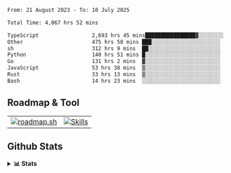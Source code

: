 <!--START_SECTION:waka-->

```txt
From: 21 August 2023 - To: 10 July 2025

Total Time: 4,067 hrs 52 mins

TypeScript                 2,693 hrs 45 mins████████████████▓░░░░░░░░   66.22 %
Other                      475 hrs 58 mins ███░░░░░░░░░░░░░░░░░░░░░░   11.70 %
sh                         312 hrs 9 mins  ██░░░░░░░░░░░░░░░░░░░░░░░   07.67 %
Python                     140 hrs 51 mins █░░░░░░░░░░░░░░░░░░░░░░░░   03.46 %
Go                         131 hrs 2 mins  ▓░░░░░░░░░░░░░░░░░░░░░░░░   03.22 %
JavaScript                 53 hrs 38 mins  ▒░░░░░░░░░░░░░░░░░░░░░░░░   01.32 %
Rust                       33 hrs 13 mins  ▒░░░░░░░░░░░░░░░░░░░░░░░░   00.82 %
Bash                       14 hrs 23 mins  ░░░░░░░░░░░░░░░░░░░░░░░░░   00.35 %
```

<!--END_SECTION:waka-->

## Roadmap & Tool
<table align="center">
  <tr>
    <td>
      <a href="https://roadmap.sh">
        <img src="https://roadmap.sh/card/tall/6505f3e78dfc79db2fff8e3e?variant=dark" alt="roadmap.sh" />
      </a>
    </td>
    <td>
      <a href="https://github.com/chaninlaw">
        <img src="https://skillicons.dev/icons?i=js,typescript,nodejs,nestjs,react,next,astro,html,css,tailwind,postgres,prisma,docker,git,rust,go&perline=7&theme=dark" alt="Skills" />
      </a>
    </td>
  </tr>
</table>

## Github Stats
<details close>
  <summary><b>📊 Stats</b></summary>
  <div align="center">
    
<picture>
  <source
    srcset="https://github-readme-stats.vercel.app/api?username=chaninlaw&show_icons=true&theme=dark"
    media="(prefers-color-scheme: dark)"
  />
  <source
    srcset="https://github-readme-stats.vercel.app/api?username=chaninlaw&show_icons=true"
    media="(prefers-color-scheme: light), (prefers-color-scheme: no-preference)"
  />
  <img src="https://github-readme-stats.vercel.app/api?username=chaninlaw&show_icons=true" />
</picture>
    
<picture>
  <source
    srcset="https://github-readme-stats.vercel.app/api/top-langs/?username=chaninlaw&layout=donut&theme=dark"
    media="(prefers-color-scheme: dark)"
  />
  <source
    srcset="https://github-readme-stats.vercel.app/api/top-langs/?username=chaninlaw&layout=donut"
    media="(prefers-color-scheme: light), (prefers-color-scheme: no-preference)"
  />
  <img src="https://github-readme-stats.vercel.app/api/top-langs/?username=chaninlaw&layout=donut" />
</picture>
    
  </div>
  
</details>

